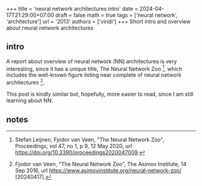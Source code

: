 +++
title = 'neural network architectures intro'
date = 2024-04-17T21:29:00+07:00
draft = false
math = true
tags = ['neural network', 'architecture']
url = '2013'
authors = ['viridi']
+++
Short intro and overview about neural network architectures <!--more-->


## intro
A report about overview of neural network (NN) architectures is very interesting, since it has a unique title, The Neural Network Zoo [^leijnen_2020], which includes the well-known figure listing near complete of neural network architectures [^vanveen_2016].

This post is kindly similar but, hopefully, more easier to read, since I am still learning about NN.


## notes
[^leijnen_2020]: Stefan Leijnen, Fjodor van Veen, "The Neural Network Zoo", Proceedings, vol 47, no 1, p 9, 12 May 2020, url https://doi.org/10.3390/proceedings2020047009.
[^vanveen_2016]: Fjodor van Veen, "The Neural Network Zoo", The Asimov Institute, 14 Sep 2016, url https://www.asimovinstitute.org/neural-network-zoo/ [20240417].
